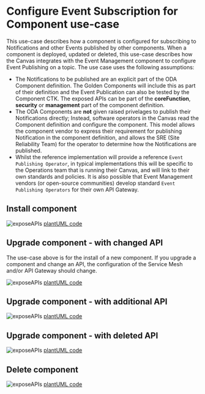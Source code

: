 # Configure Event Subscription for Component use-case

This use-case describes how a component is configured for subscribing to Notifications and other Events published by other components.  When a component is deployed, updated or deleted, this use-case describes how the Canvas integrates with the Event Management component to configure Event Publishing on a topic. The use case uses the following assumptions:

* The Notifications to be published are an explicit part of the ODA Component definition. The Golden Components will include this as part of their definition and the Event Publication can also be tested by the Component CTK. The exposed APIs can be part of the **coreFunction**, **security** or **management** part of the component definition.
* The ODA Components are **not** given raised privelages to publish their Notifications directly; Instead, software operators in the Canvas read the Component definition and configure the component. This model allows the component vendor to express their requirement for publishing Notification in the component definition, and allows the SRE (Site Reliability Team) for the operator to determine how the Notifications are published. 
* Whilst the reference implementation will provide a reference `Event Publishing Operator`, in typical implementations this will be specific to the Operations team that is running their Canvas, and will link to their own standards and policies. It is also possible that Event Management vendors (or open-source communities) develop standard `Event Publishing Operators` for their own API Gateway.

## Install component

![exposeAPIs](http://www.plantuml.com/plantuml/proxy?cache=no&src=https://raw.githubusercontent.com/tmforum-oda/oda-canvas-ctk/canvasUseCasesandBDD/usecase-library/pumlFiles/exposeAPI.puml)
[plantUML code](pumlFiles/exposeAPI.puml)

## Upgrade component - with changed API

The use-case above is for the install of a new component. If you upgrade a component and change an API, the configuration of the Service Mesh and/or API Gateway should change.

![exposeAPIs](http://www.plantuml.com/plantuml/proxy?cache=no&src=https://raw.githubusercontent.com/tmforum-oda/oda-canvas-ctk/canvasUseCasesandBDD/usecase-library/pumlFiles/exposeAPI-upgrade-with-modify.puml)
[plantUML code](pumlFiles/exposeAPI-upgrade-with-modify.puml)

## Upgrade component - with additional API

![exposeAPIs](http://www.plantuml.com/plantuml/proxy?cache=no&src=https://raw.githubusercontent.com/tmforum-oda/oda-canvas-ctk/canvasUseCasesandBDD/usecase-library/pumlFiles/exposeAPI-upgrade-with-add.puml)
[plantUML code](pumlFiles/exposeAPI-upgrade-with-add.puml)

## Upgrade component - with deleted API


![exposeAPIs](http://www.plantuml.com/plantuml/proxy?cache=no&src=https://raw.githubusercontent.com/tmforum-oda/oda-canvas-ctk/canvasUseCasesandBDD/usecase-library/pumlFiles/exposeAPI-upgrade-with-delete.puml)
[plantUML code](pumlFiles/exposeAPI-upgrade-with-delete.puml)

## Delete component 

![exposeAPIs](http://www.plantuml.com/plantuml/proxy?cache=no&src=https://raw.githubusercontent.com/tmforum-oda/oda-canvas-ctk/canvasUseCasesandBDD/usecase-library/pumlFiles/exposeAPI-delete.puml)
[plantUML code](pumlFiles/exposeAPI-delete.puml)

